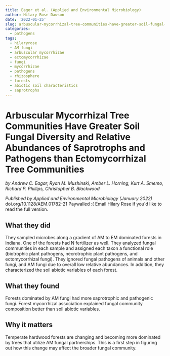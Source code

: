 ```yaml
---
title: Eager et al. (Applied and Environmental Microbiology)
author: Hilary Rose Dawson
date: '2022-01-25'
slug: arbuscular-mycorrhizal-tree-communities-have-greater-soil-fungal-diversity-and-relative-abundances-of-saprotrophs-and-pathogens-than-ectomycorrhizal-tree-communities
categories:
  - pathogens
tags:
  - hilaryrose
  - AM fungi
  - arbuscular mycorrhizae
  - ectomycorrhizae
  - fungi
  - mycorrhizae
  - pathogens
  - rhizosphere
  - forests
  - abiotic soil characteristics
  - saprotrophs
---
```

# Arbuscular Mycorrhizal Tree Communities Have Greater Soil Fungal Diversity and Relative Abundances of Saprotrophs and Pathogens than Ectomycorrhizal Tree Communities

*by Andrew C. Eagar, Ryan M. Mushinski, Amber L. Horning, Kurt A. Smemo, Richard P. Phillips,  Christopher B. Blackwood*

*Published by Applied and Environmental Microbiology (January 2022)*
doi.org/10.1128/AEM.01782-21 Paywalled :( Email Hilary Rose if you'd like to read the full version.

## What they did
They sampled microbes along a gradient of AM to EM dominated forests in Indiana. One of the forests had N fertilizer as well. They analyzed fungal communities in each sample and assigned each taxon a functional role (biotrophic plant pathogens, necrotrophic plant pathogens, and ectomycorrhizal fungi). They ignored fungal pathogens of animals and other fungi, and AM fungi due to overall low relative abundances. In addition, they characterized the soil abiotic variables of each forest. 

## What they found
Forests dominated by AM fungi had more saprotrophic and pathogenic fungi. Forest mycorrhizal association explained fungal community composition better than soil abiotic variables. 

## Why it matters
Temperate hardwood forests are changing and becoming more dominated by trees that utilize AM fungal partnerships. This is a first step in figuring out how this change may affect the broader fungal community.
